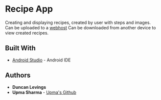 # Recipe App

Creating and displaying recipes, created by user with steps and images.
Can be uploaded to a [webhost](https://recipeplus.000webhostapp.com)
Can be downloaded from another device to view created recipes.


## Built With

* [Android Studio](https://developer.android.com/studio/?gclid=Cj0KCQiAjszhBRDgARIsAH8Kgvd4H2_3KIGQ5wxug641UrV0mjVwcormroGeoE7eF5HdbYQSHne9OycaAtAMEALw_wcB) - Android IDE

## Authors

* **Duncan Levings** 
* **Upma Sharma** - [Upma's Github](https://github.com/usharma94)

